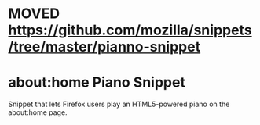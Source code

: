 # MOVED https://github.com/mozilla/snippets/tree/master/pianno-snippet

# about:home Piano Snippet

Snippet that lets Firefox users play an HTML5-powered piano on the about:home
page.
